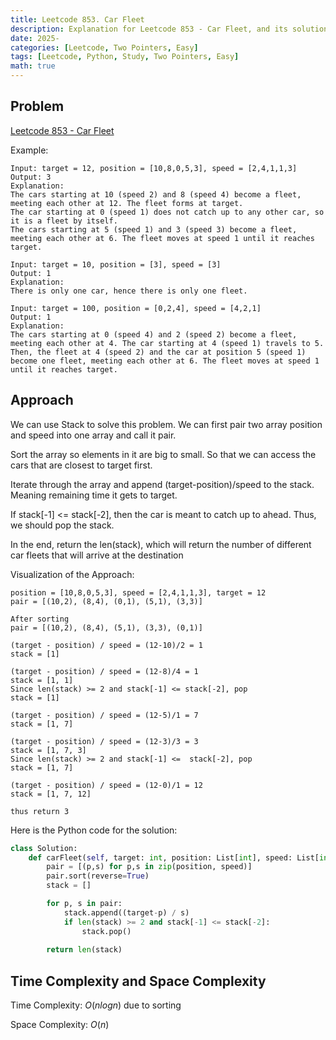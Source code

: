 ```yaml
---
title: Leetcode 853. Car Fleet
description: Explanation for Leetcode 853 - Car Fleet, and its solution in Python.
date: 2025-
categories: [Leetcode, Two Pointers, Easy]
tags: [Leetcode, Python, Study, Two Pointers, Easy]
math: true
---
```


## Problem
[Leetcode 853 - Car Fleet](https://leetcode.com/problems/car-fleet/description/)

Example:
```
Input: target = 12, position = [10,8,0,5,3], speed = [2,4,1,1,3]
Output: 3
Explanation:
The cars starting at 10 (speed 2) and 8 (speed 4) become a fleet, meeting each other at 12. The fleet forms at target.
The car starting at 0 (speed 1) does not catch up to any other car, so it is a fleet by itself.
The cars starting at 5 (speed 1) and 3 (speed 3) become a fleet, meeting each other at 6. The fleet moves at speed 1 until it reaches target.

Input: target = 10, position = [3], speed = [3]
Output: 1
Explanation:
There is only one car, hence there is only one fleet.

Input: target = 100, position = [0,2,4], speed = [4,2,1]
Output: 1
Explanation:
The cars starting at 0 (speed 4) and 2 (speed 2) become a fleet, meeting each other at 4. The car starting at 4 (speed 1) travels to 5.
Then, the fleet at 4 (speed 2) and the car at position 5 (speed 1) become one fleet, meeting each other at 6. The fleet moves at speed 1 until it reaches target.
```

## Approach

We can use Stack to solve this problem. We can first pair two array position and speed into one array and call it pair.

Sort the array so elements in it are big to small. So that we can access the cars that are closest to target first.

Iterate through the array and append (target-position)/speed to the stack. Meaning remaining time it gets to target.

If stack[-1] <= stack[-2], then the car is meant to catch up to ahead. Thus, we should pop the stack.

In the end, return the len(stack), which will return the number of different car fleets that will arrive at the destination

Visualization of the Approach:
```
position = [10,8,0,5,3], speed = [2,4,1,1,3], target = 12
pair = [(10,2), (8,4), (0,1), (5,1), (3,3)]

After sorting
pair = [(10,2), (8,4), (5,1), (3,3), (0,1)]

(target - position) / speed = (12-10)/2 = 1
stack = [1]

(target - position) / speed = (12-8)/4 = 1
stack = [1, 1]
Since len(stack) >= 2 and stack[-1] <= stack[-2], pop 
stack = [1]

(target - position) / speed = (12-5)/1 = 7
stack = [1, 7]

(target - position) / speed = (12-3)/3 = 3
stack = [1, 7, 3]
Since len(stack) >= 2 and stack[-1] <=  stack[-2], pop
stack = [1, 7]

(target - position) / speed = (12-0)/1 = 12
stack = [1, 7, 12]

thus return 3
```

Here is the Python code for the solution:
```python
class Solution:
    def carFleet(self, target: int, position: List[int], speed: List[int]) -> int:
        pair = [(p,s) for p,s in zip(position, speed)]
        pair.sort(reverse=True)
        stack = []

        for p, s in pair:
            stack.append((target-p) / s)
            if len(stack) >= 2 and stack[-1] <= stack[-2]:
                stack.pop()
        
        return len(stack)
```
## Time Complexity and Space Complexity

Time Complexity: $O(n log n)$ due to sorting

Space Complexity: $O(n)$